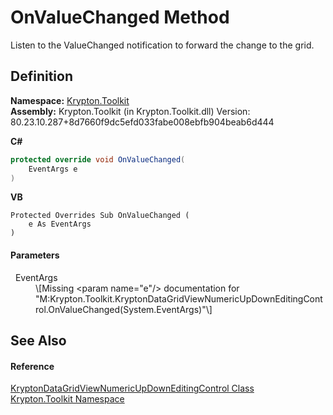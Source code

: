 # OnValueChanged Method


Listen to the ValueChanged notification to forward the change to the grid.



## Definition
**Namespace:** <a href="79d2eac2-21f4-54ff-7552-b20c33c30600.md">Krypton.Toolkit</a>  
**Assembly:** Krypton.Toolkit (in Krypton.Toolkit.dll) Version: 80.23.10.287+8d7660f9dc5efd033fabe008ebfb904beab6d444

**C#**
``` C#
protected override void OnValueChanged(
	EventArgs e
)
```
**VB**
``` VB
Protected Overrides Sub OnValueChanged ( 
	e As EventArgs
)
```



#### Parameters
<dl><dt>  EventArgs</dt><dd>\[Missing &lt;param name="e"/&gt; documentation for "M:Krypton.Toolkit.KryptonDataGridViewNumericUpDownEditingControl.OnValueChanged(System.EventArgs)"\]</dd></dl>

## See Also


#### Reference
<a href="70fde2c9-103f-75d0-6395-49d760adec2b.md">KryptonDataGridViewNumericUpDownEditingControl Class</a>  
<a href="79d2eac2-21f4-54ff-7552-b20c33c30600.md">Krypton.Toolkit Namespace</a>  
